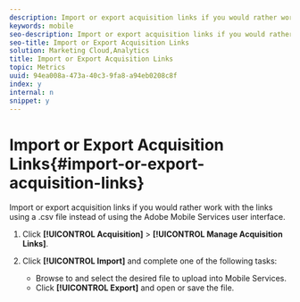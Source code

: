 ```yaml
---
description: Import or export acquisition links if you would rather work with the links using a .csv file instead of using the Adobe Mobile Services user interface.
keywords: mobile
seo-description: Import or export acquisition links if you would rather work with the links using a .csv file instead of using the Adobe Mobile Services user interface.
seo-title: Import or Export Acquisition Links
solution: Marketing Cloud,Analytics
title: Import or Export Acquisition Links
topic: Metrics
uuid: 94ea008a-473a-40c3-9fa8-a94eb0208c8f
index: y
internal: n
snippet: y
---
```


# Import or Export Acquisition Links{#import-or-export-acquisition-links}

Import or export acquisition links if you would rather work with the links using a .csv file instead of using the Adobe Mobile Services user interface.

<!-- 

I'm confused by this procedure. In the UI, there is no "Manage Acquisition Link" option under "Acquisition". I don't see options to import or export. Should this procedure be removed?

 -->

1. Click **[!UICONTROL Acquisition]** > **[!UICONTROL Manage Acquisition Links]**.
1. Click **[!UICONTROL Import]** and complete one of the following tasks:

    * Browse to and select the desired file to upload into Mobile Services. 
    * Click **[!UICONTROL Export]** and open or save the file.

